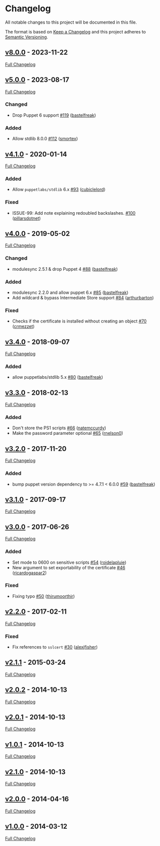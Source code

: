 <!-- markdownlint-disable MD024 -->
# Changelog

All notable changes to this project will be documented in this file.

The format is based on [Keep a Changelog](http://keepachangelog.com/en/1.0.0/) and this project adheres to [Semantic Versioning](http://semver.org).

## [v8.0.0](https://github.com/puppetlabs/puppetlabs-sslcertificate/tree/v8.0.0) - 2023-11-22

[Full Changelog](https://github.com/puppetlabs/puppetlabs-sslcertificate/compare/v5.0.0...v8.0.0)

## [v5.0.0](https://github.com/puppetlabs/puppetlabs-sslcertificate/tree/v5.0.0) - 2023-08-17

[Full Changelog](https://github.com/puppetlabs/puppetlabs-sslcertificate/compare/v4.1.0...v5.0.0)

### Changed
- Drop Puppet 6 support [#119](https://github.com/puppetlabs/puppetlabs-sslcertificate/pull/119) ([bastelfreak](https://github.com/bastelfreak))

### Added

- Allow stdlib 8.0.0 [#112](https://github.com/puppetlabs/puppetlabs-sslcertificate/pull/112) ([smortex](https://github.com/smortex))

## [v4.1.0](https://github.com/puppetlabs/puppetlabs-sslcertificate/tree/v4.1.0) - 2020-01-14

[Full Changelog](https://github.com/puppetlabs/puppetlabs-sslcertificate/compare/v4.0.0...v4.1.0)

### Added

- Allow `puppetlabs/stdlib` 6.x [#93](https://github.com/puppetlabs/puppetlabs-sslcertificate/pull/93) ([cubiclelord](https://github.com/cubiclelord))

### Fixed

- ISSUE-99: Add note explaining redoubled backslashes. [#100](https://github.com/puppetlabs/puppetlabs-sslcertificate/pull/100) ([pillarsdotnet](https://github.com/pillarsdotnet))

## [v4.0.0](https://github.com/puppetlabs/puppetlabs-sslcertificate/tree/v4.0.0) - 2019-05-02

[Full Changelog](https://github.com/puppetlabs/puppetlabs-sslcertificate/compare/v3.4.0...v4.0.0)

### Changed
- modulesync 2.5.1 & drop Puppet 4 [#88](https://github.com/puppetlabs/puppetlabs-sslcertificate/pull/88) ([bastelfreak](https://github.com/bastelfreak))

### Added

- modulesync 2.2.0 and allow puppet 6.x [#85](https://github.com/puppetlabs/puppetlabs-sslcertificate/pull/85) ([bastelfreak](https://github.com/bastelfreak))
- Add wildcard & bypass Intermediate Store support [#84](https://github.com/puppetlabs/puppetlabs-sslcertificate/pull/84) ([arthurbarton](https://github.com/arthurbarton))

### Fixed

- Checks if the certificate is installed without creating an object [#70](https://github.com/puppetlabs/puppetlabs-sslcertificate/pull/70) ([crmezzet](https://github.com/crmezzet))

## [v3.4.0](https://github.com/puppetlabs/puppetlabs-sslcertificate/tree/v3.4.0) - 2018-09-07

[Full Changelog](https://github.com/puppetlabs/puppetlabs-sslcertificate/compare/v3.3.0...v3.4.0)

### Added

- allow puppetlabs/stdlib 5.x [#80](https://github.com/puppetlabs/puppetlabs-sslcertificate/pull/80) ([bastelfreak](https://github.com/bastelfreak))

## [v3.3.0](https://github.com/puppetlabs/puppetlabs-sslcertificate/tree/v3.3.0) - 2018-02-13

[Full Changelog](https://github.com/puppetlabs/puppetlabs-sslcertificate/compare/v3.2.0...v3.3.0)

### Added

- Don't store the PS1 scripts [#66](https://github.com/puppetlabs/puppetlabs-sslcertificate/pull/66) ([natemccurdy](https://github.com/natemccurdy))
- Make the password parameter optional [#65](https://github.com/puppetlabs/puppetlabs-sslcertificate/pull/65) ([rnelson0](https://github.com/rnelson0))

## [v3.2.0](https://github.com/puppetlabs/puppetlabs-sslcertificate/tree/v3.2.0) - 2017-11-20

[Full Changelog](https://github.com/puppetlabs/puppetlabs-sslcertificate/compare/v3.1.0...v3.2.0)

### Added

- bump puppet version dependency to >= 4.7.1 < 6.0.0 [#59](https://github.com/puppetlabs/puppetlabs-sslcertificate/pull/59) ([bastelfreak](https://github.com/bastelfreak))

## [v3.1.0](https://github.com/puppetlabs/puppetlabs-sslcertificate/tree/v3.1.0) - 2017-09-17

[Full Changelog](https://github.com/puppetlabs/puppetlabs-sslcertificate/compare/v3.0.0...v3.1.0)

## [v3.0.0](https://github.com/puppetlabs/puppetlabs-sslcertificate/tree/v3.0.0) - 2017-06-26

[Full Changelog](https://github.com/puppetlabs/puppetlabs-sslcertificate/compare/v2.2.0...v3.0.0)

### Added

- Set mode to 0600 on sensitive scripts [#54](https://github.com/puppetlabs/puppetlabs-sslcertificate/pull/54) ([roidelapluie](https://github.com/roidelapluie))
- New argument to set exportability of the certificate [#46](https://github.com/puppetlabs/puppetlabs-sslcertificate/pull/46) ([ricardogaspar2](https://github.com/ricardogaspar2))

### Fixed

- Fixing typo [#50](https://github.com/puppetlabs/puppetlabs-sslcertificate/pull/50) ([thirumoorthir](https://github.com/thirumoorthir))

## [v2.2.0](https://github.com/puppetlabs/puppetlabs-sslcertificate/tree/v2.2.0) - 2017-02-11

[Full Changelog](https://github.com/puppetlabs/puppetlabs-sslcertificate/compare/v2.1.1...v2.2.0)

### Fixed

- Fix references to `sslcert` [#30](https://github.com/puppetlabs/puppetlabs-sslcertificate/pull/30) ([alexjfisher](https://github.com/alexjfisher))

## [v2.1.1](https://github.com/puppetlabs/puppetlabs-sslcertificate/tree/v2.1.1) - 2015-03-24

[Full Changelog](https://github.com/puppetlabs/puppetlabs-sslcertificate/compare/v2.0.2...v2.1.1)

## [v2.0.2](https://github.com/puppetlabs/puppetlabs-sslcertificate/tree/v2.0.2) - 2014-10-13

[Full Changelog](https://github.com/puppetlabs/puppetlabs-sslcertificate/compare/v2.0.1...v2.0.2)

## [v2.0.1](https://github.com/puppetlabs/puppetlabs-sslcertificate/tree/v2.0.1) - 2014-10-13

[Full Changelog](https://github.com/puppetlabs/puppetlabs-sslcertificate/compare/v1.0.1...v2.0.1)

## [v1.0.1](https://github.com/puppetlabs/puppetlabs-sslcertificate/tree/v1.0.1) - 2014-10-13

[Full Changelog](https://github.com/puppetlabs/puppetlabs-sslcertificate/compare/v2.1.0...v1.0.1)

## [v2.1.0](https://github.com/puppetlabs/puppetlabs-sslcertificate/tree/v2.1.0) - 2014-10-13

[Full Changelog](https://github.com/puppetlabs/puppetlabs-sslcertificate/compare/v2.0.0...v2.1.0)

## [v2.0.0](https://github.com/puppetlabs/puppetlabs-sslcertificate/tree/v2.0.0) - 2014-04-16

[Full Changelog](https://github.com/puppetlabs/puppetlabs-sslcertificate/compare/v1.0.0...v2.0.0)

## [v1.0.0](https://github.com/puppetlabs/puppetlabs-sslcertificate/tree/v1.0.0) - 2014-03-12

[Full Changelog](https://github.com/puppetlabs/puppetlabs-sslcertificate/compare/67919d208e50ac9156ecda32e09c4efc5ca6fca8...v1.0.0)
